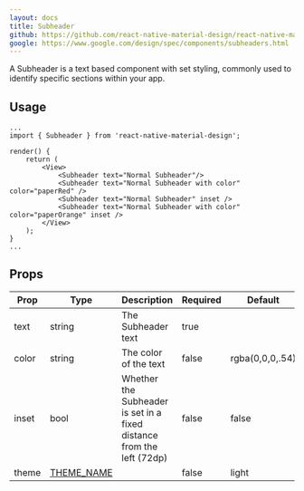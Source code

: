 ```yaml
---
layout: docs
title: Subheader
github: https://github.com/react-native-material-design/react-native-material-design/blob/master/lib/Subheader.js
google: https://www.google.com/design/spec/components/subheaders.html
---
```


A Subheader is a text based component with set styling, commonly used to identify specific sections within your app.

## Usage

```
...
import { Subheader } from 'react-native-material-design';

render() {
	return (
		<View>
			<Subheader text="Normal Subheader"/>
            <Subheader text="Normal Subheader with color" color="paperRed" />
            <Subheader text="Normal Subheader" inset />
            <Subheader text="Normal Subheader with color" color="paperOrange" inset />
		</View>	
	);
}
...
```

## Props

Prop | Type | Description | Required | Default
--- | --- | --- | --- | ---
text | string | The Subheader text | true |
color | string | The color of the text | false | rgba(0,0,0,.54)
inset | bool | Whether the Subheader is set in a fixed distance from the left (72dp) | false | false
theme | [THEME_NAME](/api/theme_name) |  | false | light
